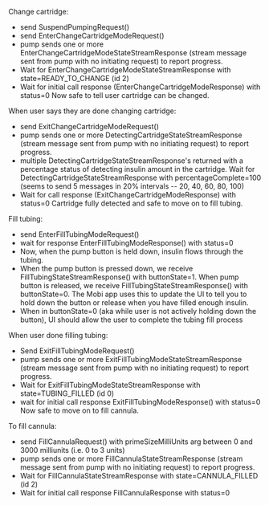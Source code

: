 Change cartridge:
* send SuspendPumpingRequest()
* send EnterChangeCartridgeModeRequest()
* pump sends one or more EnterChangeCartridgeModeStateStreamResponse (stream message sent from pump with no initiating request) to report progress.
* Wait for EnterChangeCartridgeModeStateStreamResponse with state=READY_TO_CHANGE (id 2)
* Wait for initial call response (EnterChangeCartridgeModeResponse) with status=0
Now safe to tell user cartridge can be changed.

When user says they are done changing cartridge:
* send ExitChangeCartridgeModeRequest()
* pump sends one or more DetectingCartridgeStateStreamResponse (stream message sent from pump with no initiating request) to report progress.
* multiple DetectingCartridgeStateStreamResponse's returned with a percentage status of detecting insulin amount in the cartridge. Wait for DetectingCartridgeStateStreamResponse with percentageComplete=100 (seems to send 5 messages in 20% intervals -- 20, 40, 60, 80, 100)
* Wait for call response (ExitChangeCartridgeModeResponse) with status=0
Cartridge fully detected and safe to move on to fill tubing.

Fill tubing:
* send EnterFillTubingModeRequest()
* wait for response EnterFillTubingModeResponse() with status=0
* Now, when the pump button is held down, insulin flows through the tubing.
* When the pump button is pressed down, we receive FillTubingStateStreamResponse() with buttonState=1. When pump button is released, we receive FillTubingStateStreamResponse() with buttonState=0. The Mobi app uses this to update the UI to tell you to hold down the button or release when you have filled enough insulin.
* When in buttonState=0 (aka while user is not actively holding down the button), UI should allow the user to complete the tubing fill process


When user done filling tubing:
* Send ExitFillTubingModeRequest()
* pump sends one or more ExitFillTubingModeStateStreamResponse (stream message sent from pump with no initiating request) to report progress.
* Wait for ExitFillTubingModeStateStreamResponse with state=TUBING_FILLED (id 0)
* wait for initial call response ExitFillTubingModeResponse() with status=0
Now safe to move on to fill cannula.

To fill cannula:
* send FillCannulaRequest() with primeSizeMilliUnits arg between 0 and 3000 milliunits (i.e. 0 to 3 units)
* pump sends one or more FillCannulaStateStreamResponse (stream message sent from pump with no initiating request) to report progress.
* Wait for FillCannulaStateStreamResponse with state=CANNULA_FILLED (id 2)
* Wait for initial call response FillCannulaResponse with status=0